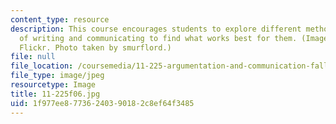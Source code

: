 ```yaml
---
content_type: resource
description: This course encourages students to explore different methods and modes
  of writing and communicating to find what works best for them. (Image courtesy of
  Flickr. Photo taken by smurflord.)
file: null
file_location: /coursemedia/11-225-argumentation-and-communication-fall-2006/1f977ee87736240390182c8ef64f3485_11-225f06.jpg
file_type: image/jpeg
resourcetype: Image
title: 11-225f06.jpg
uid: 1f977ee8-7736-2403-9018-2c8ef64f3485
---
```

